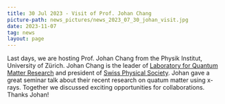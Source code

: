 ```yaml
---
title: 30 Jul 2023 - Visit of Prof. Johan Chang
picture-path: news_pictures/news_2023_07_30_johan_visit.jpg
date: 2023-11-07
tag: news
layout: page
---
```


Last days, we are hosting Prof. Johan Chang from the Physik Institut, University of Zürich. Johan Chang is the leader of <a href="https://www.physik.uzh.ch/groups/chang/index.php">Laboratory for Quantum Matter Research</a> and president of <a href="https://www.sps.ch/en/home/">Swiss Physical Society</a>. Johan gave a great seminar talk about their recent research on quatum matter using x-rays. Together we discussed exciting opportunities for collaborations. Thanks Johan!



